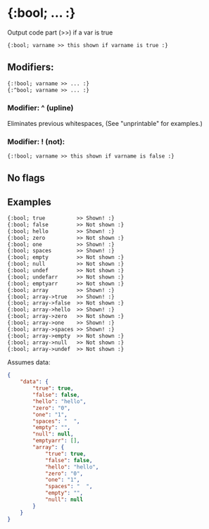 {:bool; ... :}
==============

Output code part (>>) if a var is true

```html
{:bool; varname >> this shown if varname is true :}
```

Modifiers:
----------

```html
{:!bool; varname >> ... :}
{:^bool; varname >> ... :}
```

### Modifier: ^ (upline)

Eliminates previous whitespaces, (See "unprintable" for examples.)

### Modifier: ! (not):

```html
{:!bool; varname >> this shown if varname is false :}
```

No flags
--------

Examples
--------

```html
{:bool; true          >> Shown! :}
{:bool; false         >> Not shown :}
{:bool; hello         >> Shown! :}
{:bool; zero          >> Not shown :}
{:bool; one           >> Shown! :}
{:bool; spaces        >> Shown! :}
{:bool; empty         >> Not shown :}
{:bool; null          >> Not shown :}
{:bool; undef         >> Not shown :}
{:bool; undefarr      >> Not shown :}
{:bool; emptyarr      >> Not shown :}
{:bool; array         >> Shown! :}
{:bool; array->true   >> Shown! :}
{:bool; array->false  >> Not shown :}
{:bool; array->hello  >> Shown! :}
{:bool; array->zero   >> Not shown :}
{:bool; array->one    >> Shown! :}
{:bool; array->spaces >> Shown! :}
{:bool; array->empty  >> Not shown :}
{:bool; array->null   >> Not shown :}
{:bool; array->undef  >> Not shown :}
```

Assumes data:

```json
{
    "data": {
        "true": true,
        "false": false,
        "hello": "hello",
        "zero": "0",
        "one": "1",
        "spaces": "  ",
        "empty": "",
        "null": null,
        "emptyarr": [],
        "array": {
            "true": true,
            "false": false,
            "hello": "hello",
            "zero": "0",
            "one": "1",
            "spaces": "  ",
            "empty": "",
            "null": null
        }
    }
}
```
